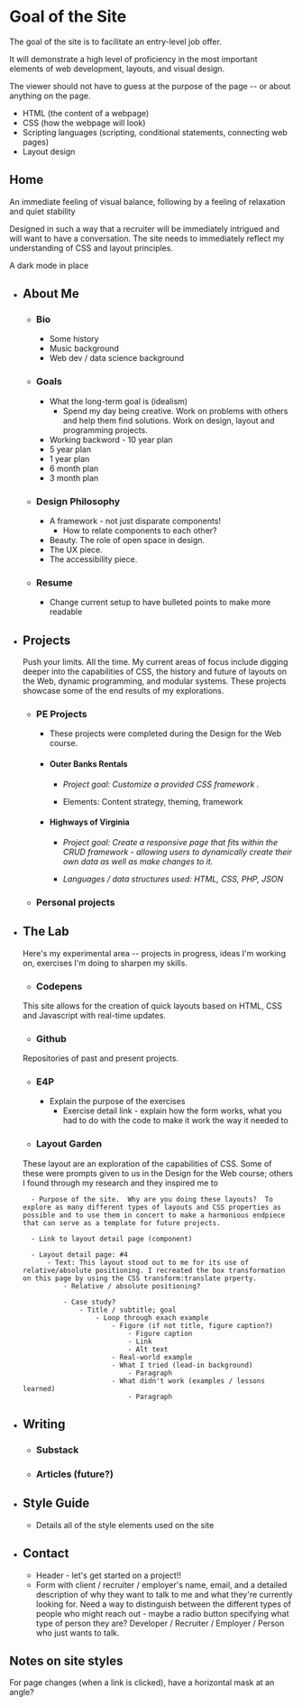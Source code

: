 # Goal of the Site

The goal of the site is to facilitate an entry-level job offer.

It will demonstrate a high level of proficiency in the most important elements of web development, layouts, and visual design.

The viewer should not have to guess at the purpose of the page -- or about anything on the page.

- HTML (the content of a webpage)
- CSS (how the webpage will look)
- Scripting languages (scripting, conditional statements, connecting web pages)
- Layout design

## Home

 An immediate feeling of visual balance, following by a feeling of relaxation and quiet stability
 
 Designed in such a way that a recruiter will be immediately intrigued and will want to have a conversation. The site needs to immediately reflect my understanding of CSS and layout principles.

 A dark mode in place

- ## About Me

	- ### Bio
		- Some history
		- Music background
		- Web dev / data science background

	- ### Goals
		- What the long-term goal is (idealism)
			- Spend my day being creative. Work on problems with others and help them find solutions. Work on design, layout and programming projects.
		- Working backword - 10 year plan
		- 5 year plan
		- 1 year plan
		- 6 month plan
		- 3 month plan

	- ### Design Philosophy
		- A framework - not just disparate components!
			- How to relate components to each other?
		- Beauty.  The role of open space in design.
		- The UX piece. 
		- The accessibility piece.

	- ### Resume
		- Change current setup to have bulleted points to make more readable

<!----------->

- ## Projects

	Push your limits.  All the time.  My current areas of focus include digging deeper into the capabilities of CSS, the history and future of layouts on the Web, dynamic programming, and modular systems.  These projects showcase some of the end results of my explorations.

	- ### PE Projects

		- These projects were completed during the Design for the Web course.

		- #### Outer Banks Rentals

			- _Project goal: Customize a provided CSS framework ._

			- Elements:  Content strategy, theming, framework


		- #### Highways of Virginia

			- _Project goal: Create a responsive page that fits within the CRUD framework -
			allowing users to dynamically create their own data as well as make changes to it._

			- _Languages / data structures used: HTML, CSS, PHP, JSON_

	- ### Personal projects

<!----------->

- ## The Lab

	Here's my experimental area -- projects in progress, ideas I'm working on, exercises I'm doing to sharpen my skills.

	- ### Codepens

	This site allows for the creation of quick layouts based on HTML, CSS and Javascript with real-time updates.

	- ### Github

	Repositories of past and present projects.

	- ### E4P
		- Explain the purpose of the exercises
			- Exercise detail link - explain how the form works, what you had to do with the code to make it work the way it needed to 

	- ### Layout Garden

	These layout are an exploration of the capabilities of CSS.  Some of these were prompts given to us in the Design for the Web course; others I found through my research and they inspired me to 



		- Purpose of the site.  Why are you doing these layouts?  To explore as many different types of layouts and CSS properties as possible and to use them in concert to make a harmonious endpiece that can serve as a template for future projects.

		- Link to layout detail page (component)

		- Layout detail page: #4
			- Text: This layout stood out to me for its use of relative/absolute positioning. I recreated the box transformation on this page by using the CSS transform:translate prperty.
				- Relative / absolute positioning?

				- Case study?
					- Title / subtitle; goal
						- Loop through exach example
							- Figure (if not title, figure caption?)
								- Figure caption
								- Link
								- Alt text
							- Real-world example
							- What I tried (lead-in background)
								- Paragraph
							- What didn't work (examples / lessons learned)
								- Paragraph

- ## Writing

	- ### Substack

	- ### Articles (future?)


- ## Style Guide

	- Details all of the style elements used on the site

- ## Contact

	- Header - let's get started on a project!!
	- Form with client / recruiter / employer's name, email, and a detailed description of why they want to talk to me and what they're currently looking for.  Need a way to distinguish between the different types of people who might reach out - maybe a radio button specifying what type of person they are?  Developer / Recruiter / Employer / Person who just wants to talk.


## **Notes on site styles**

For page changes (when a link is clicked), have a horizontal mask at an angle?